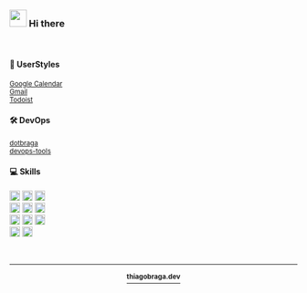 <h3><img src="https://emojis.slackmojis.com/emojis/images/1536351075/4594/blob-wave.gif?1536351075" width="30" /> Hi there</h3>

<br/>

<h4>🎨 UserStyles</h4>

<sup>[Google Calendar](https://raw.githubusercontent.com/thiagobraga/google-calendar-userstyles/master/theme.user.css)</sup>  
<sup>[Gmail](https://raw.githubusercontent.com/thiagobraga/gmail-userstyles/master/theme.user.css)</sup>  
<sup>[Todoist](https://raw.githubusercontent.com/thiagobraga/todoist-userstyles/master/theme.user.css)</sup>  

<h4>🛠️ DevOps</h4>

<sup>[dotbraga](https://github.com/thiagobraga/dotbraga)</sup>  
<sup>[devops-tools](https://github.com/thiagobraga/devops)</sup>  

<h4>💻 Skills</h4>
<p>
  <img alt="React" src="https://img.shields.io/badge/-React-45b8d8?style=flat-square&logo=react&logoColor=white" height="18" />
  <img alt="Docker" src="https://img.shields.io/badge/-Docker-46a2f1?style=flat-square&logo=docker&logoColor=white" height="18" />
  <img alt="github actions" src="https://img.shields.io/badge/-Github_Actions-2088FF?style=flat-square&logo=github-actions&logoColor=white" height="18" />
  <br/>
  <img alt="Sass" src="https://img.shields.io/badge/-Sass-CC6699?style=flat-square&logo=sass&logoColor=white" height="18" />
  <img alt="Styled Components" src="https://img.shields.io/badge/-Styled_Components-db7092?style=flat-square&logo=styled-components&logoColor=white" height="18" />
  <img alt="git" src="https://img.shields.io/badge/-Git-F05032?style=flat-square&logo=git&logoColor=white" height="18" />
  <br/>
  <img alt="npm" src="https://img.shields.io/badge/-NPM-CB3837?style=flat-square&logo=npm&logoColor=white" height="18" />
  <img alt="html5" src="https://img.shields.io/badge/-HTML5-E34F26?style=flat-square&logo=html5&logoColor=white" height="18" />
  <img alt="Prettier" src="https://img.shields.io/badge/-Prettier-F7B93E?style=flat-square&logo=prettier&logoColor=white" height="18" />
  <br/>
  <img alt="MongoDB" src="https://img.shields.io/badge/-MongoDB-13aa52?style=flat-square&logo=mongodb&logoColor=white" height="18" />
  <img alt="Nodejs" src="https://img.shields.io/badge/-Nodejs-43853d?style=flat-square&logo=Node.js&logoColor=white" height="18" />
</p>

<br/>

------------

<p align="center">
  <a href="https://thiagobraga.dev" target="_blank" rel="noreferer noopener"><sup><b>thiagobraga.dev</b></sup></a>
</p>
